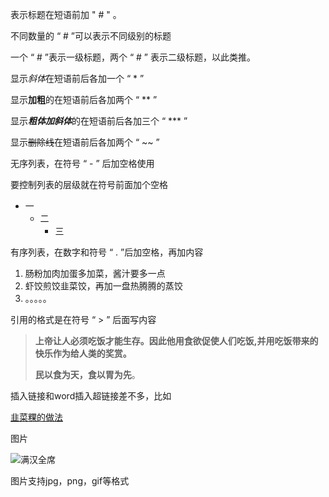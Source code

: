 表示标题在短语前加  " # " 。

不同数量的 “ # ”可以表示不同级别的标题

一个 “ # ”表示一级标题，两个 “ # ” 表示二级标题，以此类推。

显示*斜体*在短语前后各加一个 “ * ”

显示**加粗**的在短语前后各加两个 “ ** ”

显示***粗体加斜体***的在短语前后各加三个 “ *** ”    

显示~~删除线~~在短语前后各加两个 “ ~~ ”      

无序列表，在符号 “ - ” 后加空格使用

要控制列表的层级就在符号前面加个空格

- 一
  - 二
    - 三

有序列表，在数字和符号 “ . ”后加空格，再加内容

1. 肠粉加肉加蛋多加菜，酱汁要多一点
2. 虾饺煎饺韭菜饺，再加一盘热腾腾的蒸饺
3. 。。。。。

引用的格式是在符号 “ > ” 后面写内容

> **上帝让人必须吃饭才能生存。因此他用食欲促使人们吃饭,并用吃饭带来的快乐作为给人类的奖赏。**    
>
> **民以食为天，食以胃为先**。

插入链接和word插入超链接差不多，比如

[韭菜粿的做法](http://www.meichubang.com/web/201507/89573.html)

图片

![满汉全席](https://pic.baike.soso.com/ugc/baikepic2/0/ori-20191114163119-61236709_jpg_677_461_359282.jpg/800)

图片支持jpg，png，gif等格式







